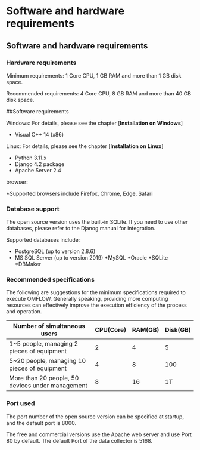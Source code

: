 # Software and hardware requirements

## Software and hardware requirements

### Hardware requirements

Minimum requirements: 1 Core CPU, 1 GB RAM and more than 1 GB disk space.

Recommended requirements: 4 Core CPU, 8 GB RAM and more than 40 GB disk space.

\##Software requirements

Windows: For details, please see the chapter \[**Installation on Windows**]

* Visual C++ 14 (x86)

Linux: For details, please see the chapter \[**Installation on Linux**]

* Python 3.11.x
* Django 4.2 package
* Apache Server 2.4

browser:

\*Supported browsers include Firefox, Chrome, Edge, Safari

### Database support

The open source version uses the built-in SQLite. If you need to use other databases, please refer to the Djanog manual for integration.

Supported databases include:

* PostgreSQL (up to version 2.8.6)
* MS SQL Server (up to version 2019) \*MySQL \*Oracle \*SQLite \*DBMaker

### Recommended specifications

The following are suggestions for the minimum specifications required to execute OMFLOW. Generally speaking, providing more computing resources can effectively improve the execution efficiency of the process and operation.

| Number of simultaneous users                     | CPU(Core) | RAM(GB) | Disk(GB) |
| ------------------------------------------------ | --------- | ------- | -------- |
| 1\~5 people, managing 2 pieces of equipment      | 2         | 4       | 5        |
| 5\~20 people, managing 10 pieces of equipment    | 4         | 8       | 100      |
| More than 20 people, 50 devices under management | 8         | 16      | 1T       |

### Port used

The port number of the open source version can be specified at startup, and the default port is 8000.

The free and commercial versions use the Apache web server and use Port 80 by default. The default Port of the data collector is 5168.
